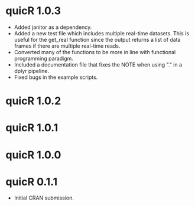 # quicR 1.0.3

-   Added janitor as a dependency.
-   Added a new test file which includes multiple real-time datasets. This is useful for the get_real function since the output returns a list of data frames if there are multiple real-time reads.
-   Converted many of the functions to be more in line with functional programming paradigm.
-   Included a documentation file that fixes the NOTE when using "." in a dplyr pipeline.
-   Fixed bugs in the example scripts.

# quicR 1.0.2

# quicR 1.0.1

# quicR 1.0.0

# quicR 0.1.1

-   Initial CRAN submission.
